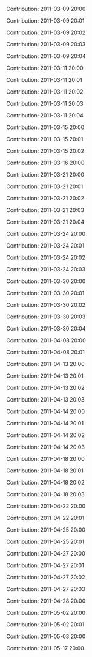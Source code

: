 Contribution: 2011-03-09 20:00

Contribution: 2011-03-09 20:01

Contribution: 2011-03-09 20:02

Contribution: 2011-03-09 20:03

Contribution: 2011-03-09 20:04

Contribution: 2011-03-11 20:00

Contribution: 2011-03-11 20:01

Contribution: 2011-03-11 20:02

Contribution: 2011-03-11 20:03

Contribution: 2011-03-11 20:04

Contribution: 2011-03-15 20:00

Contribution: 2011-03-15 20:01

Contribution: 2011-03-15 20:02

Contribution: 2011-03-16 20:00

Contribution: 2011-03-21 20:00

Contribution: 2011-03-21 20:01

Contribution: 2011-03-21 20:02

Contribution: 2011-03-21 20:03

Contribution: 2011-03-21 20:04

Contribution: 2011-03-24 20:00

Contribution: 2011-03-24 20:01

Contribution: 2011-03-24 20:02

Contribution: 2011-03-24 20:03

Contribution: 2011-03-30 20:00

Contribution: 2011-03-30 20:01

Contribution: 2011-03-30 20:02

Contribution: 2011-03-30 20:03

Contribution: 2011-03-30 20:04

Contribution: 2011-04-08 20:00

Contribution: 2011-04-08 20:01

Contribution: 2011-04-13 20:00

Contribution: 2011-04-13 20:01

Contribution: 2011-04-13 20:02

Contribution: 2011-04-13 20:03

Contribution: 2011-04-14 20:00

Contribution: 2011-04-14 20:01

Contribution: 2011-04-14 20:02

Contribution: 2011-04-14 20:03

Contribution: 2011-04-18 20:00

Contribution: 2011-04-18 20:01

Contribution: 2011-04-18 20:02

Contribution: 2011-04-18 20:03

Contribution: 2011-04-22 20:00

Contribution: 2011-04-22 20:01

Contribution: 2011-04-25 20:00

Contribution: 2011-04-25 20:01

Contribution: 2011-04-27 20:00

Contribution: 2011-04-27 20:01

Contribution: 2011-04-27 20:02

Contribution: 2011-04-27 20:03

Contribution: 2011-04-28 20:00

Contribution: 2011-05-02 20:00

Contribution: 2011-05-02 20:01

Contribution: 2011-05-03 20:00

Contribution: 2011-05-17 20:00


